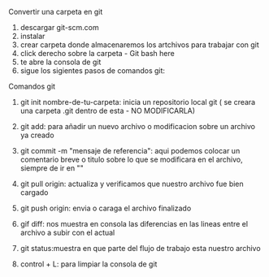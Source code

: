 Convertir una carpeta en git

1. descargar git-scm.com
2. instalar
3. crear carpeta donde almacenaremos los artchivos para trabajar con git
4. click derecho sobre la carpeta - Git bash here
5. te abre la consola de git
6. sigue los sigientes pasos de comandos git:

Comandos git
1. git init nombre-de-tu-carpeta: inicia un repositorio local git ( se creara una carpeta .git dentro de esta - NO MODIFICARLA)
2. git add: para añadir un nuevo archivo o modificacion sobre un archivo ya creado
3. git commit -m "mensaje de referencia": aqui podemos colocar un comentario breve o titulo sobre lo que se modificara en el archivo, siempre de ir en ""
4. git pull origin: actualiza y verificamos que nuestro archivo fue bien cargado 
5. git push origin: envia o caraga el archivo finalizado 

6. gif diff: nos muestra en consola las diferencias en las lineas entre el archivo a subir con el actual
7. git status:muestra en que parte del flujo de trabajo esta nuestro archivo

8. control + L: para limpiar la consola de git
